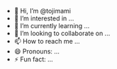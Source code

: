 - 👋 Hi, I’m @tojimami
- 👀 I’m interested in ...
- 🌱 I’m currently learning ...
- 💞️ I’m looking to collaborate on ...
- 📫 How to reach me ...
- 😄 Pronouns: ...
- ⚡ Fun fact: ...

<!---
tojimami/tojimami is a ✨ special ✨ repository because its `README.md` (this file) appears on your GitHub profile.
You can click the Preview link to take a look at your changes.
--->

